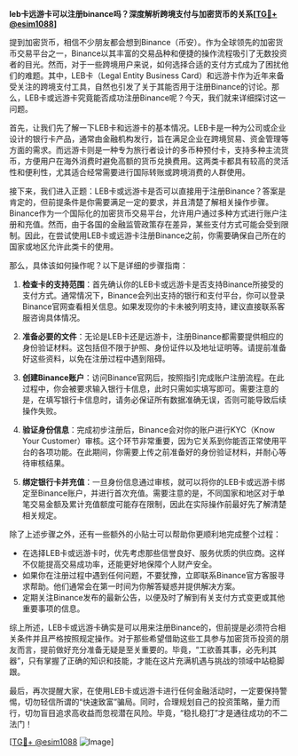 **leb卡远游卡可以注册binance吗？深度解析跨境支付与加密货币的关系[[TG💪+ @esim1088](https://t.me/s/esim1088)]**

提到加密货币，相信不少朋友都会想到Binance（币安）。作为全球领先的加密货币交易平台之一，Binance以其丰富的交易品种和便捷的操作流程吸引了无数投资者的目光。然而，对于一些跨境用户来说，如何选择合适的支付方式成为了困扰他们的难题。其中，LEB卡（Legal Entity Business Card）和远游卡作为近年来备受关注的跨境支付工具，自然也引发了关于其能否用于注册Binance的讨论。那么，LEB卡或远游卡究竟能否成功注册Binance呢？今天，我们就来详细探讨这一问题。

首先，让我们先了解一下LEB卡和远游卡的基本情况。LEB卡是一种为公司或企业设计的银行卡产品，通常由金融机构发行，旨在满足企业在跨境贸易、资金管理等方面的需求。而远游卡则是一种专为旅行者设计的多币种预付卡，支持多种主流货币，方便用户在海外消费时避免高额的货币兑换费用。这两类卡都具有较高的灵活性和便利性，尤其适合经常需要进行国际转账或跨境消费的人群使用。

接下来，我们进入正题：LEB卡或远游卡是否可以直接用于注册Binance？答案是肯定的，但前提条件是你需要满足一定的要求，并且清楚了解相关操作步骤。Binance作为一个国际化的加密货币交易平台，允许用户通过多种方式进行账户注册和充值。然而，由于各国的金融监管政策存在差异，某些支付方式可能会受到限制。因此，在尝试使用LEB卡或远游卡注册Binance之前，你需要确保自己所在的国家或地区允许此类卡的使用。

那么，具体该如何操作呢？以下是详细的步骤指南：

1. **检查卡的支持范围**：首先确认你的LEB卡或远游卡是否支持Binance所接受的支付方式。通常情况下，Binance会列出支持的银行和支付平台，你可以登录Binance官网查看相关信息。如果发现你的卡未被列明支持，建议直接联系客服咨询具体情况。

2. **准备必要的文件**：无论是LEB卡还是远游卡，注册Binance都需要提供相应的身份验证材料。这包括但不限于护照、身份证件以及地址证明等。请提前准备好这些资料，以免在注册过程中遇到阻碍。

3. **创建Binance账户**：访问Binance官网后，按照指引完成账户注册流程。在此过程中，你会被要求输入银行卡信息，此时只需如实填写即可。需要注意的是，在填写银行卡信息时，请务必保证所有数据准确无误，否则可能导致后续操作失败。

4. **验证身份信息**：完成初步注册后，Binance会对你的账户进行KYC（Know Your Customer）审核。这个环节非常重要，因为它关系到你能否正常使用平台的各项功能。在此期间，你需要上传之前准备好的身份验证材料，并耐心等待审核结果。

5. **绑定银行卡并充值**：一旦身份信息通过审核，就可以将你的LEB卡或远游卡绑定至Binance账户，并进行首次充值。需要注意的是，不同国家和地区对于单笔交易金额及累计充值额度可能存在限制，因此在实际操作前最好先了解清楚相关规定。

除了上述步骤之外，还有一些额外的小贴士可以帮助你更顺利地完成整个过程：

- 在选择LEB卡或远游卡时，优先考虑那些信誉良好、服务优质的供应商。这样不仅能提高交易成功率，还能更好地保障个人财产安全。
- 如果你在注册过程中遇到任何问题，不要犹豫，立即联系Binance官方客服寻求帮助。他们通常会在第一时间为你解答疑惑并提供解决方案。
- 定期关注Binance发布的最新公告，以便及时了解到有关支付方式变更或其他重要事项的信息。

综上所述，LEB卡或远游卡确实是可以用来注册Binance的，但前提是必须符合相关条件并且严格按照规定操作。对于那些希望借助这些工具参与加密货币投资的朋友而言，提前做好充分准备无疑是至关重要的。毕竟，“工欲善其事，必先利其器”，只有掌握了正确的知识和技能，才能在这片充满机遇与挑战的领域中站稳脚跟。

最后，再次提醒大家，在使用LEB卡或远游卡进行任何金融活动时，一定要保持警惕，切勿轻信所谓的“快速致富”骗局。同时，合理规划自己的投资策略，量力而行，切勿盲目追求高收益而忽视潜在风险。毕竟，“稳扎稳打”才是通往成功的不二法门！

[[TG💪+ @esim1088](https://t.me/s/esim1088) ![Image](https://i.postimg.cc/4NQfJmqS/Snipaste-2025-05-13-00-14-12.png)]